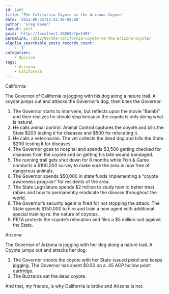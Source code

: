 ```yaml
---
id: 1405
title: 'The California Coyote vs the Arizona Coyote'
date: '2012-09-25T13:42:48-08:00'
author: 'Greg Raven'
layout: post
guid: 'http://localhost:10004/?p=1405'
permalink: /2012/09/the-california-coyote-vs-the-arizona-coyote/
algolia_searchable_posts_records_count:
    - '1'
categories:
    - Opinion
tags:
    - Arizona
    - California
---
```


California:

The Governor of California is jogging with his dog along a nature trail. A coyote jumps out and attacks the Governor’s dog, then bites the Governor.

1. The Governor starts to intervene, but reflects upon the movie “Bambi” and then realizes he should stop because the coyote is only doing what is natural.
2. He calls animal control. Animal Control captures the coyote and bills the State $200 testing it for diseases and $500 for relocating it.
3. He calls a veterinarian. The vet collects the dead dog and bills the State $200 testing it for diseases.
4. The Governor goes to hospital and spends $3,500 getting checked for diseases from the coyote and on getting his bite wound bandaged.
5. The running trail gets shut down for 6 months while Fish &amp; Game conducts a $100,000 survey to make sure the area is now free of dangerous animals.
6. The Governor spends $50,000 in state funds implementing a “coyote awareness program” for residents of the area.
7. The State Legislature spends $2 million to study how to better treat rabies and how to permanently eradicate the disease throughout the world.
8. The Governor’s security agent is fired for not stopping the attack. The State spends $150,000 to hire and train a new agent with additional special training re: the nature of coyotes.
9. PETA protests the coyote’s relocation and files a $5 million suit against the State.

Arizona:

The Governor of Arizona is jogging with her dog along a nature trail. A Coyote jumps out and attacks her dog.

1. The Governor shoots the coyote with her State-issued pistol and keeps jogging. The Governor has spent $0.50 on a .45 ACP hollow point cartridge.
2. The Buzzards eat the dead coyote.

And that, my friends, is why California is broke and Arizona is not.
